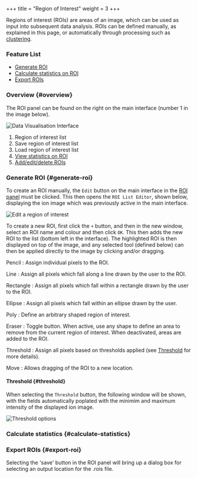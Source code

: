 +++
title = "Region of Interest"
weight = 3
+++

Regions of interest (ROIs) are areas of an image, which can be used as input into subsequent data analysis. ROIs can be defined manually, as explained in this page, or automatically through processing such as [clustering](/basic-usage/clustering).


### Feature List
* [Generate ROI](#generate-roi)
* [Calculate statistics on ROI](#calculate-statistics)
* [Export ROIs](#export-roi)

### Overview {#overview}
The ROI panel can be found on the right on the main interface (number 1 in the image below).

![Data Visualisation Interface](/images/SpectralAnalysis-ROI-labelled.png)

1. Region of interest list
2. Save region of interest list
3. Load region of interest list
4. [View statistics on ROI](#calculate-statistics)
5. [Add/edit/delete ROIs](#generate-roi)

### Generate ROI {#generate-roi}

To create an ROI manually, the `Edit` button on the main interface in the [ROI panel](#overview) must be clicked. This then opens the `ROI List Editor`, shown below, displaying the ion image which was previously active in the main interface. 

![Edit a region of interest](/images/SpectralAnalysis-ROIListEditor.png)

To create a new ROI, first click the `+` button, and then in the new window, select an ROI name and colour and then click `OK`. This then adds the new ROI to the list (bottom left in the interface). The highlighted ROI is then displayed on top of the image, and any selected tool (defined below) can then be applied directly to the image by clicking and/or dragging.

Pencil
: Assign individual pixels to the ROI.

Line
: Assign all pixels which fall along a line drawn by the user to the ROI.

Rectangle
: Assign all pixels which fall within a rectangle drawn by the user to the ROI.

Ellipse
: Assign all pixels which fall within an ellipse drawn by the user.

Poly
: Define an arbitrary shaped region of interest.

Eraser
: Toggle button. When active, use any shape to define an area to remove from the current region of interest. When deactivated, areas are added to the ROI.

Threshold
: Assign all pixels based on thresholds applied (see [Threshold](#threshold) for more details).

Move
: Allows dragging of the ROI to a new location.


#### Threshold {#threshold}
When selecting the `Threshold` button, the following window will be shown, with the fields automatically poplated with the minimim and maximum intensity of the displayed ion image.

![Threshold options](/images/roi/roiThreshold.png)

 

### Calculate statistics {#calculate-statistics}

### Export ROIs {#export-roi}

Selecting the 'save' button in the ROI panel will bring up a dialog box for selecting an output location for the .rois file.